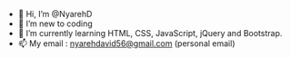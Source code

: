 - 👋 Hi, I’m @NyarehD
- 👀 I’m new to coding
- 🌱 I’m currently learning HTML, CSS, JavaScript, jQuery and Bootstrap.
- 📫 My email : nyarehdavid56@gmail.com (personal email)



